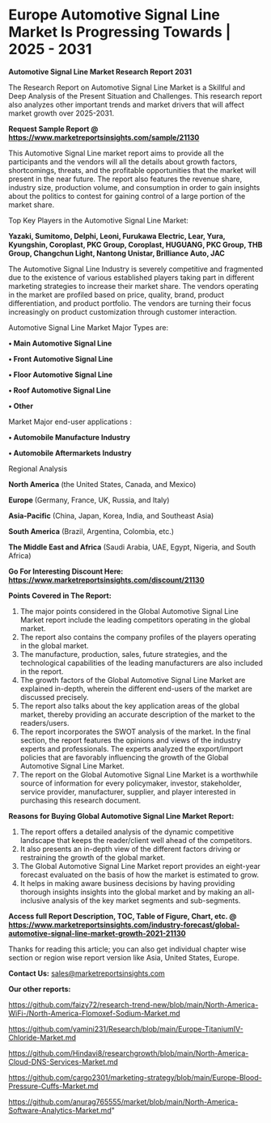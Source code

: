 # Europe Automotive Signal Line Market Is Progressing Towards | 2025 - 2031

<strong>Automotive Signal Line Market Research Report 2031</strong>

The Research Report on Automotive Signal Line Market is a Skillful and Deep Analysis of the Present Situation and Challenges. This research report also analyzes other important trends and market drivers that will affect market growth over 2025-2031.

<strong>Request Sample Report @ <a href=https://www.marketreportsinsights.com/sample/21130>https://www.marketreportsinsights.com/sample/21130</a></strong>

This Automotive Signal Line market report aims to provide all the participants and the vendors will all the details about growth factors, shortcomings, threats, and the profitable opportunities that the market will present in the near future. The report also features the revenue share, industry size, production volume, and consumption in order to gain insights about the politics to contest for gaining control of a large portion of the market share.

Top Key Players in the Automotive Signal Line Market:

<strong>Yazaki, Sumitomo, Delphi, Leoni, Furukawa Electric, Lear, Yura, Kyungshin, Coroplast, PKC Group, Coroplast, HUGUANG, PKC Group, THB Group, Changchun Light, Nantong Unistar, Brilliance Auto, JAC</strong>

The Automotive Signal Line Industry is severely competitive and fragmented due to the existence of various established players taking part in different marketing strategies to increase their market share. The vendors operating in the market are profiled based on price, quality, brand, product differentiation, and product portfolio. The vendors are turning their focus increasingly on product customization through customer interaction.

Automotive Signal Line Market Major Types are:

<strong>• Main Automotive Signal Line

• Front Automotive Signal Line

• Floor Automotive Signal Line

• Roof Automotive Signal Line

• Other</strong>

Market Major end-user applications :

<strong>• Automobile Manufacture Industry

• Automobile Aftermarkets Industry</strong>

Regional Analysis

</u><strong><b>North America</b></strong> (the United States, Canada, and Mexico)

<strong><b>Europe </b></strong>(Germany, France, UK, Russia, and Italy)

<strong><b>Asia-Pacific</b></strong> (China, Japan, Korea, India, and Southeast Asia)

<strong><b>South America</b></strong> (Brazil, Argentina, Colombia, etc.)

<strong><b>The Middle East and Africa</b></strong> (Saudi Arabia, UAE, Egypt, Nigeria, and South Africa)

<strong>Go For Interesting Discount Here: <a href=https://www.marketreportsinsights.com/discount/21130>https://www.marketreportsinsights.com/discount/21130</a></strong>

<strong>Points Covered in The Report:</strong>
<ol>
  <li>The major points considered in the Global Automotive Signal Line Market report include the leading competitors operating in the global market.</li>
  <li>The report also contains the company profiles of the players operating in the global market.</li>
  <li>The manufacture, production, sales, future strategies, and the technological capabilities of the leading manufacturers are also included in the report.</li>
  <li>The growth factors of the Global Automotive Signal Line Market are explained in-depth, wherein the different end-users of the market are discussed precisely.</li>
  <li>The report also talks about the key application areas of the global market, thereby providing an accurate description of the market to the readers/users.</li>
  <li>The report incorporates the SWOT analysis of the market. In the final section, the report features the opinions and views of the industry experts and professionals. The experts analyzed the export/import policies that are favorably influencing the growth of the Global Automotive Signal Line Market.</li>
  <li>The report on the Global Automotive Signal Line Market is a worthwhile source of information for every policymaker, investor, stakeholder, service provider, manufacturer, supplier, and player interested in purchasing this research document.</li>
</ol>
<strong>Reasons for Buying Global Automotive Signal Line Market Report:</strong>

<ol>
  <li>The report offers a detailed analysis of the dynamic competitive landscape that keeps the reader/client well ahead of the competitors.</li>
  <li>It also presents an in-depth view of the different factors driving or restraining the growth of the global market.</li>
  <li>The Global Automotive Signal Line Market report provides an eight-year forecast evaluated on the basis of how the market is estimated to grow.</li>
  <li>It helps in making aware business decisions by having providing thorough insights insights into the global market and by making an all-inclusive analysis of the key market segments and sub-segments.</li>
</ol>
<strong>Access full Report Description, TOC, Table of Figure, Chart, etc. @ <a href=https://www.marketreportsinsights.com/industry-forecast/global-automotive-signal-line-market-growth-2021-21130>https://www.marketreportsinsights.com/industry-forecast/global-automotive-signal-line-market-growth-2021-21130</a></strong>


Thanks for reading this article; you can also get individual chapter wise section or region wise report version like Asia, United States, Europe.

<strong>Contact Us:</strong>
sales@marketreportsinsights.com

<strong>Our other reports:</strong>

<a href=https://github.com/faizy72/research-trend-new/blob/main/North-America-WiFi-/North-America-Flomoxef-Sodium-Market.md>https://github.com/faizy72/research-trend-new/blob/main/North-America-WiFi-/North-America-Flomoxef-Sodium-Market.md</a>

<a href=https://github.com/yamini231/Research/blob/main/Europe-TitaniumIV-Chloride-Market.md>https://github.com/yamini231/Research/blob/main/Europe-TitaniumIV-Chloride-Market.md</a>

<a href=https://github.com/Hindavi8/researchgrowth/blob/main/North-America-Cloud-DNS-Services-Market.md>https://github.com/Hindavi8/researchgrowth/blob/main/North-America-Cloud-DNS-Services-Market.md</a>

<a href=https://github.com/cargo2301/marketing-strategy/blob/main/Europe-Blood-Pressure-Cuffs-Market.md>https://github.com/cargo2301/marketing-strategy/blob/main/Europe-Blood-Pressure-Cuffs-Market.md</a>

<a href=https://github.com/anurag765555/market/blob/main/North-America-Software-Analytics-Market.md>https://github.com/anurag765555/market/blob/main/North-America-Software-Analytics-Market.md</a>"
